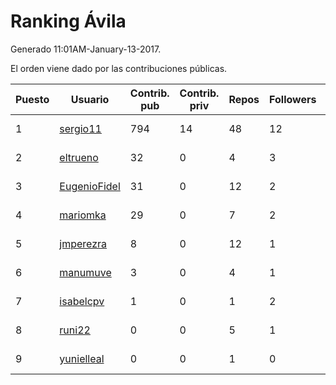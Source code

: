 # Ranking Ávila

Generado 11:01AM-January-13-2017.

El orden viene dado por las contribuciones públicas.

| Puesto   |  Usuario  | Contrib. pub | Contrib. priv |Repos| Followers | Desde |  Avatar  |
|----------|-----------|--------------|---------------|-----|-----------|-------|----------|
|1|[sergio11](https://github.com/sergio11)|794|14|48|12|2014-03-19|![sergio11](https://avatars2.githubusercontent.com/u/6996211)|
|2|[eltrueno](https://github.com/eltrueno)|32|0|4|3|2015-04-06|![eltrueno](https://avatars1.githubusercontent.com/u/11823645)|
|3|[EugenioFidel](https://github.com/EugenioFidel)|31|0|12|2|2015-06-01|![EugenioFidel](https://avatars0.githubusercontent.com/u/12699680)|
|4|[mariomka](https://github.com/mariomka)|29|0|7|2|2012-06-06|![mariomka](https://avatars1.githubusercontent.com/u/1822472)|
|5|[jmperezra](https://github.com/jmperezra)|8|0|12|1|2012-09-04|![jmperezra](https://avatars0.githubusercontent.com/u/2276963)|
|6|[manumuve](https://github.com/manumuve)|3|0|4|1|2013-03-05|![manumuve](https://avatars1.githubusercontent.com/u/3774853)|
|7|[isabelcpv](https://github.com/isabelcpv)|1|0|1|2|2014-01-20|![isabelcpv](https://avatars3.githubusercontent.com/u/6452547)|
|8|[runi22](https://github.com/runi22)|0|0|5|1|2013-10-12|![runi22](https://avatars1.githubusercontent.com/u/5673015)|
|9|[yunielleal](https://github.com/yunielleal)|0|0|1|0|2011-07-01|![yunielleal](https://avatars3.githubusercontent.com/u/888549)|
